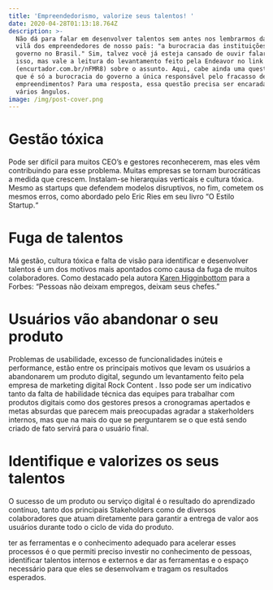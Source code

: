 ```yaml
---
title: 'Empreendedorismo, valorize seus talentos! '
date: 2020-04-28T01:13:18.764Z
description: >-
  Não dá para falar em desenvolver talentos sem antes nos lembrarmos da grande
  vilã dos empreendedores de nosso país: "a burocracia das instituições do
  governo no Brasil." Sim, talvez você já esteja cansado de ouvir falar sobre
  isso, mas vale a leitura do levantamento feito pela Endeavor no link
  (encurtador.com.br/nFMR8) sobre o assunto. Aqui, cabe ainda uma questão: será
  que é só a burocracia do governo a única responsável pelo fracasso de muitos
  empreendimentos? Para uma resposta, essa questão precisa ser encarada de
  vários ângulos.
image: /img/post-cover.png
---
```

# Gestão tóxica

Pode ser difícil para muitos CEO’s e gestores reconhecerem, mas eles vêm contribuindo para esse problema. Muitas empresas se tornam burocráticas a medida que crescem. Instalam-se hierarquias verticais e cultura tóxica. Mesmo as startups que defendem modelos disruptivos, no fim, cometem os mesmos erros, como abordado pelo Eric Ries em seu livro “O Estilo Startup.“

# Fuga de talentos

Má gestão, cultura tóxica e falta de visão para identificar e desenvolver talentos é um dos motivos mais apontados como causa da fuga de muitos colaboradores. Como destacado pela autora [Karen Higginbottom](https://muckrack.com/karen-higginbottom/articles) para a Forbes: “Pessoas não deixam empregos, deixam seus chefes.”

# Usuários vão abandonar o seu produto

Problemas de usabilidade, excesso de funcionalidades inúteis e performance, estão entre os principais motivos que levam os usuários a abandonarem um produto digital, segundo um levantamento feito pela empresa de marketing digital Rock Content . Isso pode ser um indicativo tanto da falta de habilidade técnica das equipes para trabalhar com produtos digitais como dos gestores presos a cronogramas apertados e metas absurdas que parecem mais preocupadas agradar a stakerholders internos, mas que na mais do que se perguntarem se o que está sendo criado de fato servirá para o usuário final.

# Identifique e valorizes os seus talentos

O sucesso de um produto ou serviço digital é o resultado do aprendizado contínuo, tanto dos principais Stakeholders como de diversos colaboradores que atuam diretamente para garantir a entrega de valor aos usuários durante todo o ciclo de vida do produto.

 ter as ferramentas e o conhecimento adequado para acelerar esses processos é o que permiti preciso investir no conhecimento de pessoas, identificar talentos internos e externos e dar as ferramentas e o espaço necessário para que eles se desenvolvam e tragam os resultados esperados.
